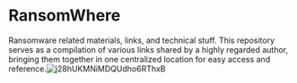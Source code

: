 # RansomWhere
Ransomware related materials, links, and technical stuff.
This repository serves as a compilation of various links shared by a highly regarded author, bringing them together in one centralized location for easy access and reference.![j28hUKMNiMDQUdho6RThxB](https://github.com/intelshare/RansomWhere/assets/139314161/5911b612-c8ac-40e0-abd2-49a4e355e5e6)

